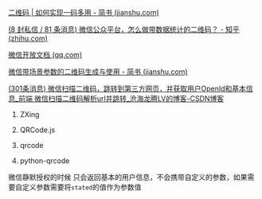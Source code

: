 [二维码 | 如何实现一码多用 - 简书 (jianshu.com)](https://www.jianshu.com/p/06ba7b6f8104)

[(8 封私信 / 81 条消息) 微信公众平台，怎么做带数据统计的二维码？ - 知乎 (zhihu.com)](https://www.zhihu.com/question/23188300)

[微信开放文档 (qq.com)](https://developers.weixin.qq.com/doc/offiaccount/Account_Management/Generating_a_Parametric_QR_Code.html)

[微信带场景参数的二维码生成与使用 - 简书 (jianshu.com)](https://www.jianshu.com/p/72b07727050c)

[(301条消息) 微信扫描二维码，跳转到第三方网页，并获取用户OpenId和基本信息_前端 微信扫描二维码解析url并跳转_沧海龙腾LV的博客-CSDN博客](https://blog.csdn.net/xialong_927/article/details/88075718)

1.  ZXing
2.  QRCode.js
    
3.  qrcode
    
4.  python-qrcode


微信静默授权的时候 只会返回基本的用户信息，不会携带自定义的参数，如果需要自定义参数需要将`stated`的值作为参数值